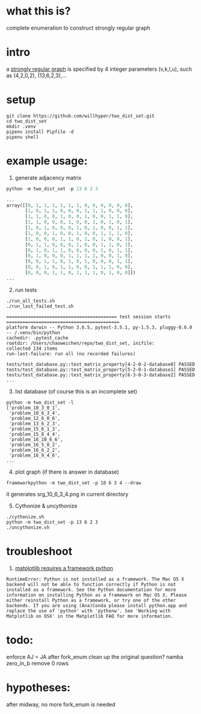 # what this is?
complete enumeration to construct strongly regular graph

# intro
a [strongly regular graph](https://en.wikipedia.org/wiki/Strongly_regular_graph) is specified by 4 integer parameters (v,k,l,u), such as (4,2,0,2), (13,6,2,3),...
# setup
```
git clone https://github.com/willhyper/two_dist_set.git
cd two_dist_set
mkdir .venv
pipenv install Pipfile -d
pipenv shell
```
# example usage:
1. generate adjacency matrix
```python
python -m two_dist_set -p 13 6 2 3

...
array([[0, 1, 1, 1, 1, 1, 1, 0, 0, 0, 0, 0, 0],
       [1, 0, 1, 1, 0, 0, 0, 1, 1, 1, 0, 0, 0],
       [1, 1, 0, 0, 1, 0, 0, 1, 0, 0, 1, 1, 0],
       [1, 1, 0, 0, 0, 1, 0, 0, 1, 0, 1, 0, 1],
       [1, 0, 1, 0, 0, 0, 1, 0, 1, 0, 0, 1, 1],
       [1, 0, 0, 1, 0, 0, 1, 0, 0, 1, 1, 1, 0],
       [1, 0, 0, 0, 1, 1, 0, 1, 0, 1, 0, 0, 1],
       [0, 1, 1, 0, 0, 0, 1, 0, 0, 1, 1, 0, 1],
       [0, 1, 0, 1, 1, 0, 0, 0, 0, 1, 0, 1, 1],
       [0, 1, 0, 0, 0, 1, 1, 1, 1, 0, 0, 1, 0],
       [0, 0, 1, 1, 0, 1, 0, 1, 0, 0, 0, 1, 1],
       [0, 0, 1, 0, 1, 1, 0, 0, 1, 1, 1, 0, 0],
       [0, 0, 0, 1, 1, 0, 1, 1, 1, 0, 1, 0, 0]])
...       
```
2. run tests
```
./run_all_tests.sh
./run_last_failed_test.sh

========================================= test session starts ==========================================
platform darwin -- Python 3.6.5, pytest-3.5.1, py-1.5.3, pluggy-0.6.0 -- /.venv/bin/python
cachedir: .pytest_cache
rootdir: /Users/chaoweichen/repo/two_dist_set, inifile:
collected 134 items                                                                                    
run-last-failure: run all (no recorded failures)

tests/test_database.py::test_matrix_property[4-2-0-2-database0] PASSED
tests/test_database.py::test_matrix_property[5-2-0-1-database1] PASSED
tests/test_database.py::test_matrix_property[6-3-0-3-database2] PASSED
...
```

3. list database (of course this is an incomplete set)
```
python -m two_dist_set -l
['problem_10_3_0_1',
 'problem_10_6_3_4',
 'problem_12_6_0_6',
 'problem_13_6_2_3',
 'problem_15_6_1_3',
 'problem_15_8_4_4',
 'problem_16_10_6_6',
 'problem_16_5_0_2',
 'problem_16_6_2_2',
 'problem_16_9_4_6',
...
```
4. plot graph (if there is answer in database)
```
frameworkpython -m two_dist_set -p 10 6 3 4 --draw
```
it generates srg_10_6_3_4.png in current directory

5. Cythonize & uncythonize
```
./cythonize.sh
python -m two_dist_set -p 13 6 2 3
./uncythonize.sh

```

# troubleshoot
1. [matplotlib requires a framework python](https://matplotlib.org/faq/osx_framework.html)
```
RuntimeError: Python is not installed as a framework. The Mac OS X backend will not be able to function correctly if Python is not installed as a framework. See the Python documentation for more information on installing Python as a framework on Mac OS X. Please either reinstall Python as a framework, or try one of the other backends. If you are using (Ana)Conda please install python.app and replace the use of 'python' with 'pythonw'. See 'Working with Matplotlib on OSX' in the Matplotlib FAQ for more information.
```

# todo:
enforce AJ = JA 
after fork_enum clean up the original question?
namba
zero_in_b remove 0 rows

# hypotheses:
after midway, no more fork_enum is needed
